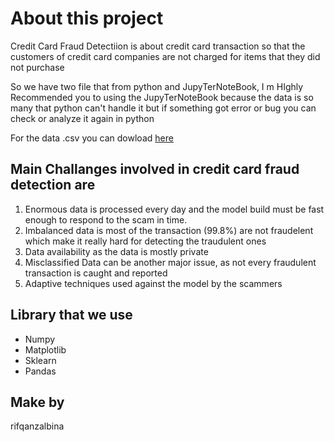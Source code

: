 # About this project
Credit Card Fraud Detectiion is about credit card transaction so that the customers of credit card companies are not charged for items that they did not purchase

So  we have two file that from python and JupyTerNoteBook, I m HIghly Recommended you to using the JupyTerNoteBook because the data is so many that python can't handle it
but if something got error or bug you can check or analyze it again in python 

For the data .csv you can dowload [here](https://drive.google.com/file/d/1I4uDT9vm-zYwwS0PicO0IAmI6q_GcKpp/view?usp=drive_link)

## Main Challanges involved in credit card fraud detection are
1. Enormous data is processed every day and the model build must be fast enough to respond to the scam in time.
2. Imbalanced data is most of the transaction (99.8%) are not fraudelent which make it really hard for detecting the traudulent ones
3. Data availability as the data is mostly private
4. Misclassified Data can be another major issue, as not every fraudulent transaction is caught and reported
5. Adaptive techniques used against the model by the scammers

## Library that we use 
- Numpy
- Matplotlib
- Sklearn
- Pandas

## Make by
rifqanzalbina
